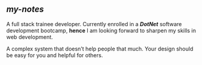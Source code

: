 ## ***my-notes***

A full stack trainee developer. Currently enrolled in a ***DotNet*** software development bootcamp, **hence** I am looking forward to sharpen my skills in web development.



A complex system that doesn’t help people that much.
Your design should be easy for you and helpful for others.